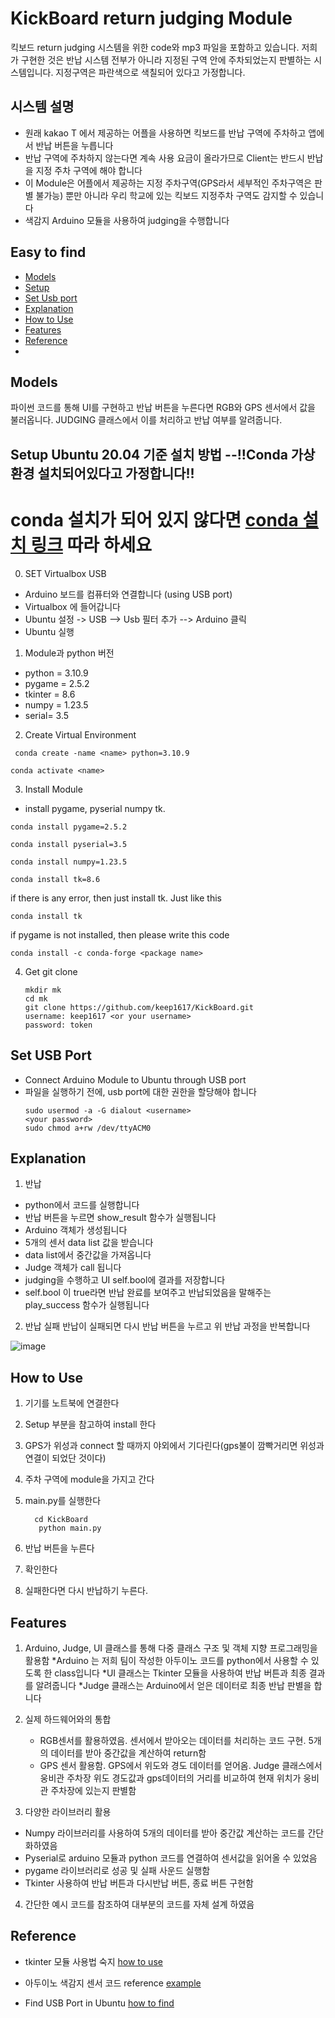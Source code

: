 KickBoard return judging Module
===

<p align="center">
</p>

킥보드 return judging 시스템을 위한 code와 mp3 파일을 포함하고 있습니다.
저희가 구현한 것은 반납 시스템 전부가 아니라 
지정된 구역 안에 주차되었는지 판별하는 시스템입니다.
지정구역은 파란색으로 색칠되어 있다고 가정합니다.

## 시스템 설명
* 원래 kakao T 에서 제공하는 어플을 사용하면 킥보드를 반납 구역에 주차하고 앱에서 반납 버튼을 누릅니다
* 반납 구역에 주차하지 않는다면 계속 사용 요금이 올라가므로 Client는 반드시 반납을 지정 주차 구역에 해야 합니다
* 이 Module은 어플에서 제공하는 지정 주차구역(GPS라서 세부적인 주차구역은 판별 불가능) 뿐만 아니라 우리 학교에 있는 킥보드 지정주차 구역도 감지할 수 있습니다
* 색감지 Arduino 모듈을 사용하여 judging을 수행합니다



## Easy to find
* [Models](#models)
* [Setup](#install)
* [Set Usb port](#setting)
* [Explanation](#explain)
* [How to Use](#method)
* [Features](#features)
* [Reference](#reference)
* 


<a name="models"></a>
## Models

파이썬 코드를 통해 UI를 구현하고 반납 버튼을 누른다면 RGB와 GPS 센서에서 값을 불러옵니다.
JUDGING 클래스에서 이를 처리하고 반납 여부를 알려줍니다.


<a name="install"></a>
## Setup Ubuntu 20.04 기준 설치 방법 --!!Conda 가상환경 설치되어있다고 가정합니다!!

# conda 설치가 되어 있지 않다면 [conda 설치 링크](https://jongsky.tistory.com/21) 따라 하세요
0. SET Virtualbox USB
  * Arduino 보드를 컴퓨터와 연결합니다 (using USB port)
  * Virtualbox 에 들어갑니다
  * Ubuntu 설정 -> USB --> Usb 필터 추가 --> Arduino 클릭
  * Ubuntu 실행 

1. Module과 python 버전
  * python = 3.10.9
  * pygame = 2.5.2
  * tkinter = 8.6
  * numpy = 1.23.5
  * serial= 3.5


2. Create Virtual Environment 
 ```
  conda create -name <name> python=3.10.9
  ```

```
conda activate <name>
```

3. Install Module
  * install pygame, pyserial numpy tk.
  ```
  conda install pygame=2.5.2
```
```
conda install pyserial=3.5
```
```
conda install numpy=1.23.5
```

```
conda install tk=8.6
```
if there is any error, then just install tk. Just like this
```
conda install tk
```
if pygame is not installed, then please write this code

```
conda install -c conda-forge <package name>
```

4. Get git clone
   ```
   mkdir mk
   cd mk
   git clone https://github.com/keep1617/KickBoard.git
   username: keep1617 <or your username>
   password: token 
   ```


<a name="setting"></a>
## Set USB Port
 * Connect Arduino Module to Ubuntu through USB port
 * 파일을 실행하기 전에, usb port에 대한 권한을 할당해야 합니다
   ```
   sudo usermod -a -G dialout <username>
   <your password>
   sudo chmod a+rw /dev/ttyACM0
   ```


<a name="explain"></a>
## Explanation
1. 반납
* python에서 코드를 실행합니다
* 반납 버튼을 누르면 show_result 함수가 실행됩니다  
* Arduino 객체가 생성됩니다
* 5개의 센서 data list 값을 받습니다
* data list에서 중간값을 가져옵니다
* Judge 객체가 call 됩니다
* judging을 수행하고 UI self.bool에 결과를 저장합니다
* self.bool 이 true라면 반납 완료를 보여주고 반납되었음을 말해주는 play_success 함수가 실행됩니다

2. 반납 실패
    반납이 실패되면 다시 반납 버튼을 누르고 위 반납 과정을 반복합니다

![image](https://github.com/keep1617/KickBoard/assets/150093895/5ce45bbe-ff82-44c7-85d1-3807031ed282)



<a name="method"></a>
## How to Use
1. 기기를 노트북에 연결한다
2. Setup 부분을 참고하여 install 한다
3. GPS가 위성과  connect 할 때까지 야외에서 기다린다(gps불이 깜빡거리면 위성과 연결이 되었단 것이다)
4. 주차 구역에 module을 가지고 간다
5. main.py를 실행한다

   ```
     cd KickBoard
      python main.py
   ```

7. 반납 버튼을 누른다
8. 확인한다
9. 실패한다면 다시 반납하기 누른다.


<a name="models"></a>
## Features
1. Arduino, Judge, UI 클래스를 통해 다중 클래스 구조 및 객체 지향 프로그래밍을 활용함
   *Arduino 는 저희 팀이 작성한 아두이노 코드를 python에서 사용할 수 있도록 한 class입니다
   *UI 클래스는 Tkinter 모듈을 사용하여 반납 버튼과 최종 결과를 알려줍니다
   *Judge 클래스는 Arduino에서 얻은 데이터로 최종 반납 판별을 합니다
2. 실제 하드웨어와의 통합
   * RGB센서를 활용하였음. 센서에서 받아오는 데이터를 처리하는 코드 구현. 5개의 데이터를 받아 중간값을 계산하여 return함
   * GPS 센서 활용함. GPS에서 위도와 경도 데이터를 얻어옴. Judge 클래스에서 웅비관 주차장 위도 경도값과 gps데이터의 거리를 비교하여 현재 위치가 웅비관 주차장에 있는지 판별함
  
3. 다양한 라이브러리 활용
 * Numpy 라이브러리를 사용하여 5개의 데이터를 받아 중간값 계산하는 코드를 간단화하였음
 * Pyserial로 arduino 모듈과 python 코드를 연결하여 센서값을 읽어올 수 있었음
 * pygame 라이브러리로 성공 및 실패 사운드 실행함
 * Tkinter 사용하여 반납 버튼과 다시반납 버튼, 종료 버튼 구현함
4. 간단한 예시 코드를 참조하여 대부분의 코드를 자체 설계 하였음

<a name="reference"></a>
## Reference
* tkinter 모듈 사용법 숙지
  [how to use](https://proprogramming.tistory.com/entry/%ED%8C%8C%EC%9D%B4%EC%8D%AC%EA%B8%B0%EB%B3%B8%ED%8C%A8%ED%82%A4%EC%A7%80-Tkinter%EC%82%AC%EC%9A%A9%EB%B2%95)
  
* 아두이노 색감지 센서 코드 reference
  [example]( https://makepcb.co.kr/mall/m_mall_detail.php?ps_mode=search&url=index.php&ps_search=m040&x=0&y=0&ps_goid=131&)
* Find USB Port in Ubuntu
  [how to find](https://www.chippiko.com/install-arduino-ubuntu#How_to_Configure_Permission_Denied_Port)
  

   

   
     

   


